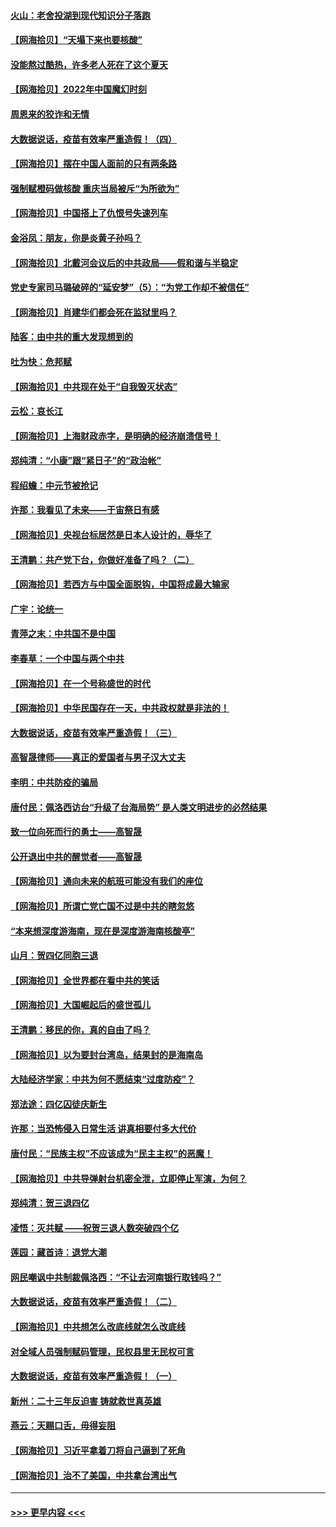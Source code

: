 #### [火山：老舍投湖到现代知识分子落跑](../pages/nsc993/n13811414.md?t=08281401) 
#### [【网海拾贝】“天塌下来也要核酸”](../pages/nsc993/n13811406.md?t=08281401) 
#### [没能熬过酷热，许多老人死在了这个夏天](../pages/nsc993/n13811366.md?t=08281401) 
#### [【网海拾贝】2022年中国魔幻时刻](../pages/nsc993/n13810635.md?t=08281401) 
#### [周恩来的狡诈和无情](../pages/nsc993/n13810621.md?t=08281401) 
#### [大数据说话，疫苗有效率严重造假！（四）](../pages/nsc993/n13810534.md?t=08281401) 
#### [【网海拾贝】摆在中国人面前的只有两条路](../pages/nsc993/n13809733.md?t=08281401) 
#### [强制赋橙码做核酸 重庆当局被斥“为所欲为”](../pages/nsc993/n13809680.md?t=08281401) 
#### [【网海拾贝】中国搭上了仇恨号失速列车](../pages/nsc993/n13808946.md?t=08281401) 
#### [金浴凤：朋友，你是炎黄子孙吗？](../pages/nsc993/n13808828.md?t=08281401) 
#### [【网海拾贝】北戴河会议后的中共政局——假和谐与半稳定](../pages/nsc993/n13808238.md?t=08281401) 
#### [党史专家司马璐破碎的“延安梦”（5）：“为党工作却不被信任”](../pages/nsc993/n13808233.md?t=08281401) 
#### [【网海拾贝】肖建华们都会死在监狱里吗？](../pages/nsc993/n13807536.md?t=08281401) 
#### [陆客：由中共的重大发现想到的](../pages/nsc993/n13807284.md?t=08281401) 
#### [吐为快：危邦赋](../pages/nsc993/n13807006.md?t=08281401) 
#### [【网海拾贝】中共现在处于“自我毁灭状态”](../pages/nsc993/n13806544.md?t=08281401) 
#### [云松：哀长江](../pages/nsc993/n13806519.md?t=08281401) 
#### [【网海拾贝】上海财政赤字，是明确的经济崩溃信号！](../pages/nsc993/n13805813.md?t=08281401) 
#### [郑纯清：“小康”跟“紧日子”的“政治帐”](../pages/nsc993/n13805792.md?t=08281401) 
#### [程绍蟾：中元节被抢记](../pages/nsc993/n13805756.md?t=08281401) 
#### [许那：我看见了未来——于宙祭日有感](../pages/nsc993/n13805469.md?t=08281401) 
#### [【网海拾贝】央视台标居然是日本人设计的，辱华了](../pages/nsc993/n13805059.md?t=08281401) 
#### [王清鹏：共产党下台，你做好准备了吗？（二）](../pages/nsc993/n13804796.md?t=08281401) 
#### [【网海拾贝】若西方与中国全面脱钩，中国将成最大输家](../pages/nsc993/n13804505.md?t=08281401) 
#### [广宇：论统一](../pages/nsc993/n13804451.md?t=08281401) 
#### [青萍之末：中共国不是中国](../pages/nsc993/n13804410.md?t=08281401) 
#### [李春草：一个中国与两个中共](../pages/nsc993/n13804404.md?t=08281401) 
#### [【网海拾贝】在一个号称盛世的时代](../pages/nsc993/n13803539.md?t=08281401) 
#### [【网海拾贝】中华民国存在一天，中共政权就是非法的！](../pages/nsc993/n13802875.md?t=08281401) 
#### [大数据说话，疫苗有效率严重造假！（三）](../pages/nsc993/n13802738.md?t=08281401) 
#### [高智晟律师——真正的爱国者与男子汉大丈夫](../pages/nsc993/n13802191.md?t=08281401) 
#### [李明：中共防疫的骗局](../pages/nsc993/n13802275.md?t=08281401) 
#### [唐付民：佩洛西访台“升级了台海局势” 是人类文明进步的必然结果](../pages/nsc993/n13802193.md?t=08281401) 
#### [致一位向死而行的勇士——高智晟](../pages/nsc993/n13802171.md?t=08281401) 
#### [公开退出中共的醒觉者——高智晟](../pages/nsc993/n13802166.md?t=08281401) 
#### [【网海拾贝】通向未来的航班可能没有我们的座位](../pages/nsc993/n13801792.md?t=08281401) 
#### [【网海拾贝】所谓亡党亡国不过是中共的瞎忽悠](../pages/nsc993/n13801761.md?t=08281401) 
#### [“本来想深度游海南，现在是深度游海南核酸亭”](../pages/nsc993/n13800984.md?t=08281401) 
#### [山月：贺四亿同胞三退](../pages/nsc993/n13800880.md?t=08281401) 
#### [【网海拾贝】全世界都在看中共的笑话](../pages/nsc993/n13800211.md?t=08281401) 
#### [【网海拾贝】大国崛起后的盛世孤儿](../pages/nsc993/n13799372.md?t=08281401) 
#### [王清鹏：移民的你，真的自由了吗？](../pages/nsc993/n13798677.md?t=08281401) 
#### [【网海拾贝】以为要封台湾岛，结果封的是海南岛](../pages/nsc993/n13798660.md?t=08281401) 
#### [大陆经济学家：中共为何不愿结束“过度防疫”？](../pages/nsc993/n13798649.md?t=08281401) 
#### [郑法途：四亿囚徒庆新生](../pages/nsc993/n13798448.md?t=08281401) 
#### [许那：当恐怖侵入日常生活 讲真相要付多大代价](../pages/nsc993/n13798299.md?t=08281401) 
#### [唐付民：“民族主权”不应该成为“民主主权”的恶魔！](../pages/nsc993/n13798069.md?t=08281401) 
#### [【网海拾贝】中共导弹射台机密全泄，立即停止军演，为何？](../pages/nsc993/n13798031.md?t=08281401) 
#### [郑纯清：贺三退四亿](../pages/nsc993/n13797364.md?t=08281401) 
#### [凌悟：灭共赋 ——祝贺三退人数突破四个亿](../pages/nsc993/n13797331.md?t=08281401) 
#### [莲园：藏首诗：退党大潮](../pages/nsc993/n13797328.md?t=08281401) 
#### [网民嘲讽中共制裁佩洛西：“不让去河南银行取钱吗？”](../pages/nsc993/n13797313.md?t=08281401) 
#### [大数据说话，疫苗有效率严重造假！（二）](../pages/nsc993/n13797139.md?t=08281401) 
#### [【网海拾贝】中共想怎么改底线就怎么改底线](../pages/nsc993/n13796911.md?t=08281401) 
#### [对全域人员强制赋码管理，民权县里无民权可言](../pages/nsc993/n13796640.md?t=08281401) 
#### [大数据说话，疫苗有效率严重造假！（一）](../pages/nsc993/n13796318.md?t=08281401) 
#### [新州：二十三年反迫害 铸就救世真英雄](../pages/nsc993/n13796295.md?t=08281401) 
#### [燕云：天赐口舌，毋得妄阻](../pages/nsc993/n13796291.md?t=08281401) 
#### [【网海拾贝】习近平拿着刀将自己逼到了死角](../pages/nsc993/n13796240.md?t=08281401) 
#### [【网海拾贝】治不了美国，中共拿台湾出气](../pages/nsc993/n13795333.md?t=08281401) 

----
#### [ >>> 更早内容 <<< ](../indexes/nsc993-earlier.md)

